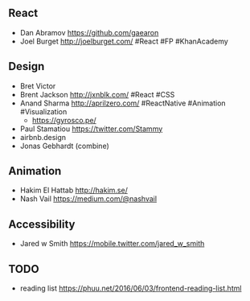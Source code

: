 ## React
- Dan Abramov https://github.com/gaearon
- Joel Burget http://joelburget.com/ #React #FP #KhanAcademy

## Design
- Bret Victor
- Brent Jackson http://jxnblk.com/ #React #CSS
- Anand Sharma http://aprilzero.com/ #ReactNative #Animation #Visualization
  - https://gyrosco.pe/
- Paul Stamatiou https://twitter.com/Stammy
- airbnb.design
- Jonas Gebhardt (combine)

## Animation
- Hakim El Hattab http://hakim.se/
- Nash Vail https://medium.com/@nashvail

## Accessibility
- Jared w Smith https://mobile.twitter.com/jared_w_smith



## TODO
- reading list https://phuu.net/2016/06/03/frontend-reading-list.html
